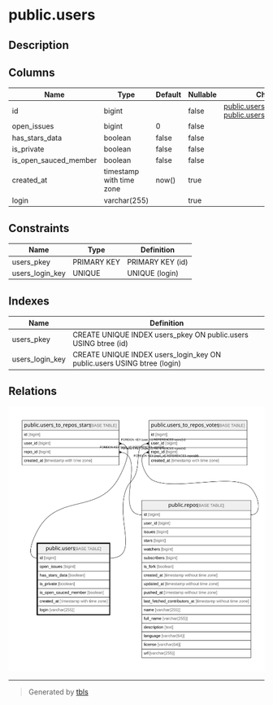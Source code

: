 # public.users

## Description

## Columns

| Name                  | Type                     | Default | Nullable | Children                                                                                                                    | Parents | Comment |
| --------------------- | ------------------------ | ------- | -------- | --------------------------------------------------------------------------------------------------------------------------- | ------- | ------- |
| id                    | bigint                   |         | false    | [public.users_to_repos_stars](public.users_to_repos_stars.md) [public.users_to_repos_votes](public.users_to_repos_votes.md) |         |         |
| open_issues           | bigint                   | 0       | false    |                                                                                                                             |         |         |
| has_stars_data        | boolean                  | false   | false    |                                                                                                                             |         |         |
| is_private            | boolean                  | false   | false    |                                                                                                                             |         |         |
| is_open_sauced_member | boolean                  | false   | false    |                                                                                                                             |         |         |
| created_at            | timestamp with time zone | now()   | true     |                                                                                                                             |         |         |
| login                 | varchar(255)             |         | true     |                                                                                                                             |         |         |

## Constraints

| Name            | Type        | Definition       |
| --------------- | ----------- | ---------------- |
| users_pkey      | PRIMARY KEY | PRIMARY KEY (id) |
| users_login_key | UNIQUE      | UNIQUE (login)   |

## Indexes

| Name            | Definition                                                              |
| --------------- | ----------------------------------------------------------------------- |
| users_pkey      | CREATE UNIQUE INDEX users_pkey ON public.users USING btree (id)         |
| users_login_key | CREATE UNIQUE INDEX users_login_key ON public.users USING btree (login) |

## Relations

![er](public.users.svg)

---

> Generated by [tbls](https://github.com/k1LoW/tbls)
